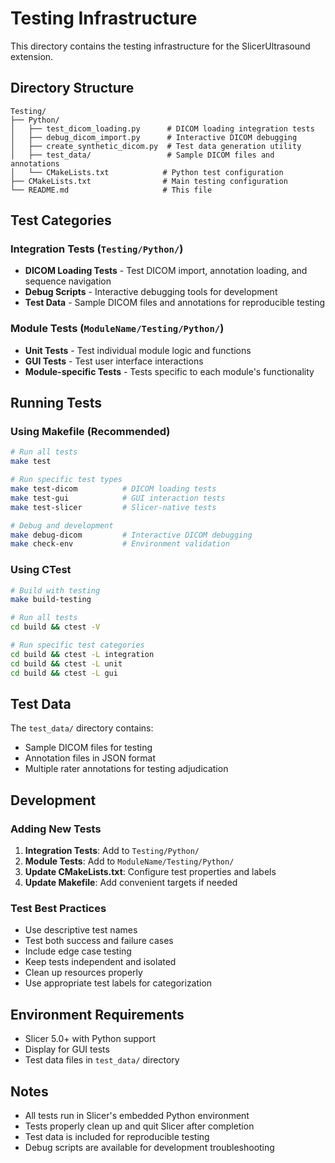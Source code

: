 # Testing Infrastructure

This directory contains the testing infrastructure for the SlicerUltrasound extension.

## Directory Structure

```
Testing/
├── Python/
│   ├── test_dicom_loading.py      # DICOM loading integration tests
│   ├── debug_dicom_import.py      # Interactive DICOM debugging
│   ├── create_synthetic_dicom.py  # Test data generation utility
│   ├── test_data/                 # Sample DICOM files and annotations
│   └── CMakeLists.txt            # Python test configuration
├── CMakeLists.txt                # Main testing configuration
└── README.md                     # This file
```

## Test Categories

### Integration Tests (`Testing/Python/`)

- **DICOM Loading Tests** - Test DICOM import, annotation loading, and sequence navigation
- **Debug Scripts** - Interactive debugging tools for development
- **Test Data** - Sample DICOM files and annotations for reproducible testing

### Module Tests (`ModuleName/Testing/Python/`)

- **Unit Tests** - Test individual module logic and functions
- **GUI Tests** - Test user interface interactions
- **Module-specific Tests** - Tests specific to each module's functionality

## Running Tests

### Using Makefile (Recommended)

```bash
# Run all tests
make test

# Run specific test types
make test-dicom          # DICOM loading tests
make test-gui            # GUI interaction tests
make test-slicer         # Slicer-native tests

# Debug and development
make debug-dicom         # Interactive DICOM debugging
make check-env           # Environment validation
```

### Using CTest

```bash
# Build with testing
make build-testing

# Run all tests
cd build && ctest -V

# Run specific test categories
cd build && ctest -L integration
cd build && ctest -L unit
cd build && ctest -L gui
```

## Test Data

The `test_data/` directory contains:

- Sample DICOM files for testing
- Annotation files in JSON format
- Multiple rater annotations for testing adjudication

## Development

### Adding New Tests

1. **Integration Tests**: Add to `Testing/Python/`
2. **Module Tests**: Add to `ModuleName/Testing/Python/`
3. **Update CMakeLists.txt**: Configure test properties and labels
4. **Update Makefile**: Add convenient targets if needed

### Test Best Practices

- Use descriptive test names
- Test both success and failure cases
- Include edge case testing
- Keep tests independent and isolated
- Clean up resources properly
- Use appropriate test labels for categorization

## Environment Requirements

- Slicer 5.0+ with Python support
- Display for GUI tests
- Test data files in `test_data/` directory

## Notes

- All tests run in Slicer's embedded Python environment
- Tests properly clean up and quit Slicer after completion
- Test data is included for reproducible testing
- Debug scripts are available for development troubleshooting
